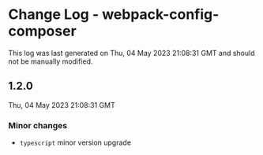 # Change Log - webpack-config-composer

This log was last generated on Thu, 04 May 2023 21:08:31 GMT and should not be manually modified.

## 1.2.0
Thu, 04 May 2023 21:08:31 GMT

### Minor changes

- `typescript` minor version upgrade

